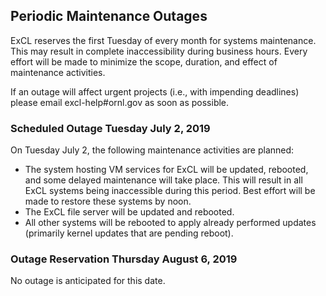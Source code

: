 ## Periodic Maintenance Outages

ExCL reserves the first Tuesday of every month for systems maintenance.  This may result in complete inaccessibility during business hours.  Every effort will be made to minimize the scope, duration, and effect of maintenance activities.

If an outage will affect urgent projects (i.e., with impending deadlines) please email excl-help#ornl.gov as soon as possible.

### Scheduled Outage Tuesday July 2, 2019

On Tuesday July 2, the following maintenance activities are planned:

*  The system hosting VM services for ExCL will be updated, rebooted, and some delayed maintenance will take place.  This will result in all ExCL systems being inaccessible during this period. Best effort will be made to restore these systems by noon.
*  The ExCL file server will be updated and rebooted.
* All other systems will be rebooted to apply already performed updates (primarily kernel updates that are pending reboot).

### Outage Reservation Thursday August 6, 2019

No outage is anticipated for this date.
